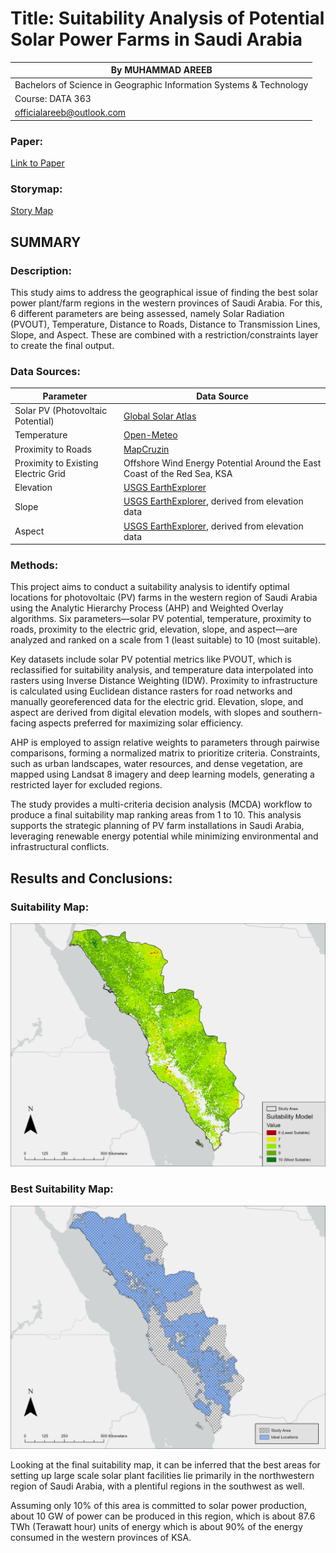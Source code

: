 # Title: Suitability Analysis of Potential Solar Power Farms in Saudi Arabia

| By MUHAMMAD AREEB|
|---------------------------------------------------------------------------------|
| Bachelors of Science in Geographic Information Systems & Technology |
| Course: DATA 363 |
| [officialareeb@outlook.com](mailto:officialareeb@outlook.com) |

### Paper:
[Link to Paper](./SUITABILITY%20ANALYSIS%20OF%20POTENTIAL%20SOLAR%20POWER%20FARMS%20IN%20SAUDI%20ARABIA%20Final%20Draft%204.pdf)


### Storymap:
[Story Map](https://storymaps.arcgis.com/stories/33ddeebd0eaa4903b57454396c3f6cf4)

## SUMMARY

### Description:

This study aims to address the geographical issue of finding the best solar power plant/farm regions in the western provinces of Saudi Arabia. For this, 6 different parameters are being assessed, namely Solar Radiation (PVOUT), Temperature, Distance to Roads, Distance to Transmission Lines, Slope, and Aspect. These are combined with a restriction/constraints layer to create the final output.

### Data Sources:

| **Parameter**                  | **Data Source**                                                              |
|--------------------------------|------------------------------------------------------------------------------|
| Solar PV (Photovoltaic Potential) | [Global Solar Atlas](https://globalsolaratlas.info/download?c=21.575719,31.289063,5)                                                           |
| Temperature                    | [Open-Meteo](https://open-meteo.com/en/docs/historical-weather-api#hourly=&daily=temperature_2m_max,temperature_2m_min,temperature_2m_mean,daylight_duration,sunshine_duration)                                                                   |
| Proximity to Roads             | [MapCruzin](https://mapcruzin.com)                                                                    |
| Proximity to Existing Electric Grid | Offshore Wind Energy Potential Around the East Coast of the Red Sea, KSA  |
| Elevation                      | [USGS EarthExplorer](https://www.usgs.gov/coastal-changes-and-impacts/gmted2010)                                                          |
| Slope                          | [USGS EarthExplorer](https://www.usgs.gov/coastal-changes-and-impacts/gmted2010 ), derived from elevation data                              |
| Aspect                         | [USGS EarthExplorer](https://www.usgs.gov/coastal-changes-and-impacts/gmted2010 ), derived from elevation data                              |

### Methods:

This project aims to conduct a suitability analysis to identify optimal locations for photovoltaic (PV) farms in the western region of Saudi Arabia using the Analytic Hierarchy Process (AHP) and Weighted Overlay algorithms. Six parameters—solar PV potential, temperature, proximity to roads, proximity to the electric grid, elevation, slope, and aspect—are analyzed and ranked on a scale from 1 (least suitable) to 10 (most suitable).

Key datasets include solar PV potential metrics like PVOUT, which is reclassified for suitability analysis, and temperature data interpolated into rasters using Inverse Distance Weighting (IDW). Proximity to infrastructure is calculated using Euclidean distance rasters for road networks and manually georeferenced data for the electric grid. Elevation, slope, and aspect are derived from digital elevation models, with slopes and southern-facing aspects preferred for maximizing solar efficiency.

AHP is employed to assign relative weights to parameters through pairwise comparisons, forming a normalized matrix to prioritize criteria. Constraints, such as urban landscapes, water resources, and dense vegetation, are mapped using Landsat 8 imagery and deep learning models, generating a restricted layer for excluded regions.

The study provides a multi-criteria decision analysis (MCDA) workflow to produce a final suitability map ranking areas from 1 to 10. This analysis supports the strategic planning of PV farm installations in Saudi Arabia, leveraging renewable energy potential while minimizing environmental and infrastructural conflicts.

## Results and Conclusions:

### Suitability Map:

![Suitability Map](./AHP%20Weighted%20Overlay.png)

### Best Suitability Map:

![Best Suitability Map](./Best%20Suitability%20Analysis%20AHP.png)

Looking at the final suitability map, it can be inferred that the best areas for setting up large scale solar plant facilities lie primarily in the northwestern region of Saudi Arabia, with a plentiful regions in the southwest as well.

Assuming only 10% of this area is committed to solar power production, about 10 GW of power can be produced in this region, which is about 87.6 TWh (Terawatt hour) units of energy which is about 90% of the energy consumed in the western provinces of KSA.
